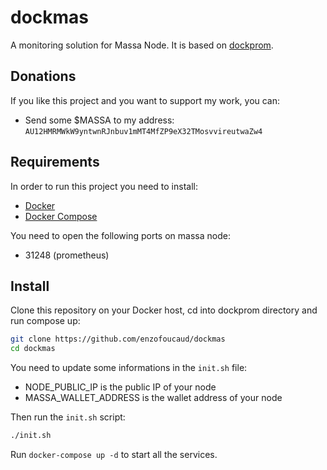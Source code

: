 # dockmas

A monitoring solution for Massa Node.
It is based on [dockprom](https://github.com/stefanprodan/dockprom).

## Donations

If you like this project and you want to support my work, you can:

- Send some $MASSA to my address: `AU12HMRMWkW9yntwnRJnbuv1mMT4MfZP9eX32TMosvvireutwaZw4`

## Requirements

In order to run this project you need to install:

- [Docker](https://docs.docker.com/install/)
- [Docker Compose](https://docs.docker.com/compose/install/)

You need to open the following ports on massa node:

- 31248 (prometheus)

## Install

Clone this repository on your Docker host, cd into dockprom directory and run compose up:

```bash
git clone https://github.com/enzofoucaud/dockmas
cd dockmas
```

You need to update some informations in the `init.sh` file:

- NODE_PUBLIC_IP is the public IP of your node
- MASSA_WALLET_ADDRESS is the wallet address of your node

Then run the `init.sh` script:

```bash
./init.sh
```

Run `docker-compose up -d` to start all the services.

